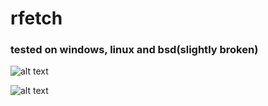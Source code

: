 # rfetch

### tested on windows, linux and bsd(slightly broken)

![alt text](https://i.imgur.com/42cCQqL.png)


![alt text](https://i.imgur.com/6kvwSxa.png)

